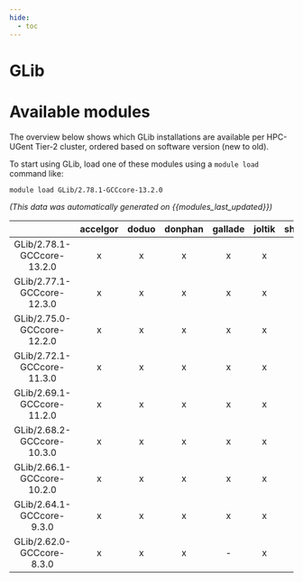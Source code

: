 ```yaml
---
hide:
  - toc
---
```


GLib
====

# Available modules


The overview below shows which GLib installations are available per HPC-UGent Tier-2 cluster, ordered based on software version (new to old).

To start using GLib, load one of these modules using a `module load` command like:

```shell
module load GLib/2.78.1-GCCcore-13.2.0
```

*(This data was automatically generated on {{modules_last_updated}})*  

| |accelgor|doduo|donphan|gallade|joltik|shinx|skitty|
| :---: | :---: | :---: | :---: | :---: | :---: | :---: | :---: |
|GLib/2.78.1-GCCcore-13.2.0|x|x|x|x|x|x|x|
|GLib/2.77.1-GCCcore-12.3.0|x|x|x|x|x|x|x|
|GLib/2.75.0-GCCcore-12.2.0|x|x|x|x|x|x|-|
|GLib/2.72.1-GCCcore-11.3.0|x|x|x|x|x|x|-|
|GLib/2.69.1-GCCcore-11.2.0|x|x|x|x|x|-|-|
|GLib/2.68.2-GCCcore-10.3.0|x|x|x|x|x|-|-|
|GLib/2.66.1-GCCcore-10.2.0|x|x|x|x|x|-|-|
|GLib/2.64.1-GCCcore-9.3.0|x|x|x|x|x|-|-|
|GLib/2.62.0-GCCcore-8.3.0|x|x|x|-|x|-|-|

